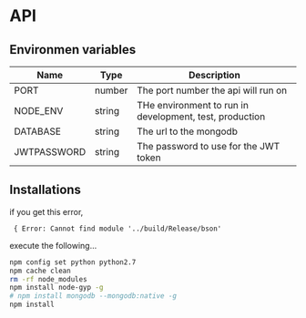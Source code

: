 # API

## Environmen variables

|  Name  | Type | Description |
|---|---|---|
| PORT | number | The port number the api will run on |
| NODE_ENV | string | THe environment to run in development, test, production |
| DATABASE | string | The url to the mongodb |
| JWTPASSWORD | string | The password to use for the JWT token |
        
         
        
        
## Installations      
 
if you get this error, 
 
```
 { Error: Cannot find module '../build/Release/bson'
```

execute the following...

```bash
npm config set python python2.7
npm cache clean
rm -rf node_modules
npm install node-gyp -g 
# npm install mongodb --mongodb:native -g
npm install
```
